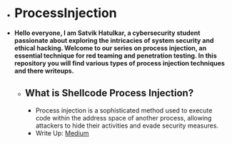 - # ProcessInjection
- **Hello everyone, I am Satvik Hatulkar, a cybersecurity student passionate about exploring the intricacies of system security and ethical hacking. Welcome to our series on process injection, an essential technique for red teaming and penetration testing. In this repository you will find various types of process injection techniques and there writeups.**
    - ## What is Shellcode Process Injection?
        - Process injection is a sophisticated method used to execute code within the address space of another process, allowing attackers to hide their activities and evade security measures.
        - Write Up: [Medium](https://medium.com/@satwikhatulkar/process-injection-unveiled-methods-and-mitigation-part-1-820d1b9415f6)

